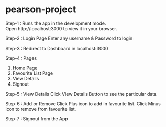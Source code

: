 # pearson-project

Step-1 : Runs the app in the development mode.\
Open http://localhost:3000 to view it in your browser.

Step-2 : Login Page
Enter any username & Password to login

Step-3 : Redirect to Dashboard in localhost:3000

Step-4 : Pages

1. Home Page
2. Favourite List Page
3. View Details
4. Signout

Step-5 : View Details
Click View Details Button to see the particular data.

Step-6 : Add or Remove
Click Plus icon to add in favourite list. Click Minus icon to remove from favourite list.

Step-7 : Signout from the App
